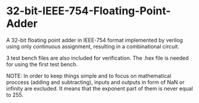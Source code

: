 # 32-bit-IEEE-754-Floating-Point-Adder
A 32-bit floating point adder in IEEE-754 format implemented by verilog using only continuous assignment, resulting in a combinational circuit.

3 test bench files are also included for verification. The .hex file is needed for using the first test bench.

NOTE: In order to keep things simple and to focus on mathematical proccess (adding and subtracting), inputs and outputs in form of NaN or infinity are excluded. It means that the exponent part of them is never equal to 255.
